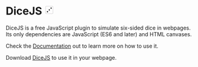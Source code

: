 # DiceJS <img alt='An Animated Die' src='docs/die_anim.gif' height='25' width='25' />
DiceJS is a free JavaScript plugin to simulate six-sided dice in webpages. Its only dependencies are JavaScript (ES6 and later) and HTML canvases.

Check the [Documentation](https://paramsiddharth.github.io/DiceJS/) out to learn more on how to use it.

Download [DiceJS](https://github.com/paramsiddharth/DiceJS/raw/master/source/dice.js) to use it in your webpage.
